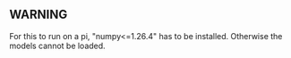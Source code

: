 ## WARNING
For this to run on a pi, "numpy<=1.26.4" has to be installed. Otherwise the models cannot be loaded.